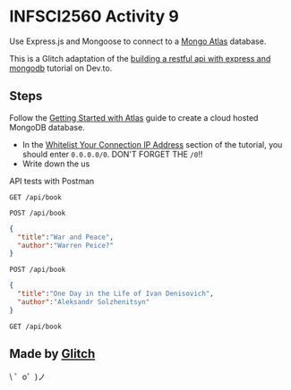 # INFSCI2560 Activity 9

Use Express.js and Mongoose to connect to a [Mongo Atlas](https://www.mongodb.com/cloud/atlas) database.

This is a Glitch adaptation of the [building a restful api with express and mongodb](https://dev.to/aurelkurtula/building-a-restful-api-with-express-and-mongodb--3mmh) tutorial on Dev.to.




## Steps

Follow the [Getting Started with Atlas](https://docs.atlas.mongodb.com/getting-started/) guide to create a cloud hosted MongoDB database. 

* In the [Whitelist Your Connection IP Address](https://docs.atlas.mongodb.com/tutorial/whitelist-connection-ip-address/) section of the tutorial, you should enter `0.0.0.0/0`. DON'T FORGET THE `/0`!!
* Write down the us











API tests with Postman

`GET /api/book`


`POST /api/book`
```json
{
  "title":"War and Peace",
  "author":"Warren Peice?"
}
```

`POST /api/book`

```json
{
  "title":"One Day in the Life of Ivan Denisovich",
  "author":"Aleksandr Solzhenitsyn"
}
```

`GET /api/book`


Made by [Glitch](https://glitch.com/)
-------------------

\ ゜o゜)ノ
